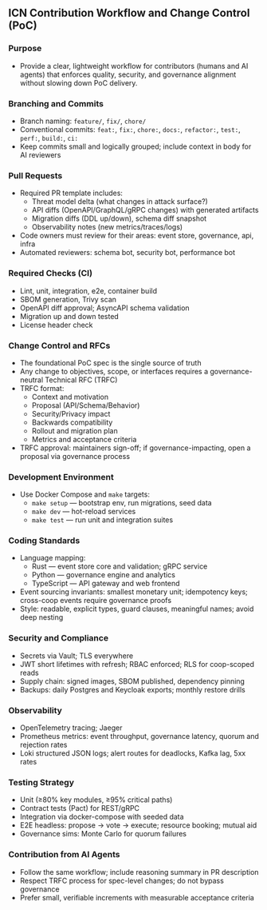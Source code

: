 ## ICN Contribution Workflow and Change Control (PoC)

### Purpose
- Provide a clear, lightweight workflow for contributors (humans and AI agents) that enforces quality, security, and governance alignment without slowing down PoC delivery.

### Branching and Commits
- Branch naming: `feature/`, `fix/`, `chore/`
- Conventional commits: `feat:`, `fix:`, `chore:`, `docs:`, `refactor:`, `test:`, `perf:`, `build:`, `ci:`
- Keep commits small and logically grouped; include context in body for AI reviewers

### Pull Requests
- Required PR template includes:
  - Threat model delta (what changes in attack surface?)
  - API diffs (OpenAPI/GraphQL/gRPC changes) with generated artifacts
  - Migration diffs (DDL up/down), schema diff snapshot
  - Observability notes (new metrics/traces/logs)
- Code owners must review for their areas: event store, governance, api, infra
- Automated reviewers: schema bot, security bot, performance bot

### Required Checks (CI)
- Lint, unit, integration, e2e, container build
- SBOM generation, Trivy scan
- OpenAPI diff approval; AsyncAPI schema validation
- Migration up and down tested
- License header check

### Change Control and RFCs
- The foundational PoC spec is the single source of truth
- Any change to objectives, scope, or interfaces requires a governance-neutral Technical RFC (TRFC)
- TRFC format:
  - Context and motivation
  - Proposal (API/Schema/Behavior)
  - Security/Privacy impact
  - Backwards compatibility
  - Rollout and migration plan
  - Metrics and acceptance criteria
- TRFC approval: maintainers sign-off; if governance-impacting, open a proposal via governance process

### Development Environment
- Use Docker Compose and `make` targets:
  - `make setup` — bootstrap env, run migrations, seed data
  - `make dev` — hot-reload services
  - `make test` — run unit and integration suites

### Coding Standards
- Language mapping:
  - Rust — event store core and validation; gRPC service
  - Python — governance engine and analytics
  - TypeScript — API gateway and web frontend
- Event sourcing invariants: smallest monetary unit; idempotency keys; cross-coop events require governance proofs
- Style: readable, explicit types, guard clauses, meaningful names; avoid deep nesting

### Security and Compliance
- Secrets via Vault; TLS everywhere
- JWT short lifetimes with refresh; RBAC enforced; RLS for coop-scoped reads
- Supply chain: signed images, SBOM published, dependency pinning
- Backups: daily Postgres and Keycloak exports; monthly restore drills

### Observability
- OpenTelemetry tracing; Jaeger
- Prometheus metrics: event throughput, governance latency, quorum and rejection rates
- Loki structured JSON logs; alert routes for deadlocks, Kafka lag, 5xx rates

### Testing Strategy
- Unit (≥80% key modules, ≥95% critical paths)
- Contract tests (Pact) for REST/gRPC
- Integration via docker-compose with seeded data
- E2E headless: propose → vote → execute; resource booking; mutual aid
- Governance sims: Monte Carlo for quorum failures

### Contribution from AI Agents
- Follow the same workflow; include reasoning summary in PR description
- Respect TRFC process for spec-level changes; do not bypass governance
- Prefer small, verifiable increments with measurable acceptance criteria


